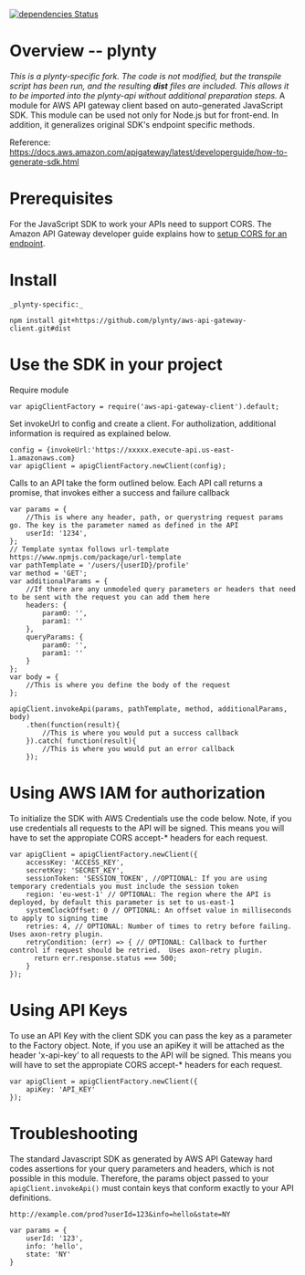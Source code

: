 [![dependencies Status](https://david-dm.org/kndt84/aws-api-gateway-client/status.svg)](https://david-dm.org/kndt84/aws-api-gateway-client)

# Overview -- plynty
_This is a plynty-specific fork.  The code is not modified, but the transpile script has been run, and the resulting **dist** files are included.  This allows it to be imported into the plynty-api without additional preparation steps._
A module for AWS API gateway client based on auto-generated JavaScript SDK. This module can be used not only for Node.js but for front-end. In addition, it generalizes original SDK's endpoint specific methods.

Reference:  
https://docs.aws.amazon.com/apigateway/latest/developerguide/how-to-generate-sdk.html

# Prerequisites
For the JavaScript SDK to work your APIs need to support CORS. The Amazon API Gateway developer guide explains how to [setup CORS for an endpoint](https://docs.aws.amazon.com/apigateway/latest/developerguide/how-to-cors.html).

# Install
```
_plynty-specific:_

npm install git+https://github.com/plynty/aws-api-gateway-client.git#dist
```

# Use the SDK in your project

Require module
```
var apigClientFactory = require('aws-api-gateway-client').default;
```

Set invokeUrl to config and create a client. For autholization, additional information is required as explained below.
```
config = {invokeUrl:'https://xxxxx.execute-api.us-east-1.amazonaws.com}
var apigClient = apigClientFactory.newClient(config);
```

Calls to an API take the form outlined below. Each API call returns a promise, that invokes either a success and failure callback

```
var params = {
    //This is where any header, path, or querystring request params go. The key is the parameter named as defined in the API
    userId: '1234',
};
// Template syntax follows url-template https://www.npmjs.com/package/url-template
var pathTemplate = '/users/{userID}/profile'
var method = 'GET';
var additionalParams = {
    //If there are any unmodeled query parameters or headers that need to be sent with the request you can add them here
    headers: {
        param0: '',
        param1: ''
    },
    queryParams: {
        param0: '',
        param1: ''
    }
};
var body = {
    //This is where you define the body of the request
};

apigClient.invokeApi(params, pathTemplate, method, additionalParams, body)
    .then(function(result){
        //This is where you would put a success callback
    }).catch( function(result){
        //This is where you would put an error callback
    });
```

# Using AWS IAM for authorization
To initialize the SDK with AWS Credentials use the code below. Note, if you use credentials all requests to the API will be signed. This means you will have to set the appropiate CORS accept-* headers for each request.

```
var apigClient = apigClientFactory.newClient({
    accessKey: 'ACCESS_KEY',
    secretKey: 'SECRET_KEY',
    sessionToken: 'SESSION_TOKEN', //OPTIONAL: If you are using temporary credentials you must include the session token
    region: 'eu-west-1' // OPTIONAL: The region where the API is deployed, by default this parameter is set to us-east-1
    systemClockOffset: 0 // OPTIONAL: An offset value in milliseconds to apply to signing time
    retries: 4, // OPTIONAL: Number of times to retry before failing. Uses axon-retry plugin.
    retryCondition: (err) => { // OPTIONAL: Callback to further control if request should be retried.  Uses axon-retry plugin.
      return err.response.status === 500;
    }
});
```

# Using API Keys
To use an API Key with the client SDK you can pass the key as a parameter to the Factory object. Note, if you use an apiKey it will be attached as the header 'x-api-key' to all requests to the API will be signed. This means you will have to set the appropiate CORS accept-* headers for each request.

```
var apigClient = apigClientFactory.newClient({
    apiKey: 'API_KEY'
});
```

# Troubleshooting
The standard Javascript SDK as generated by AWS API Gateway hard codes assertions for your query parameters and headers, which is not possible in this module. Therefore, the params object passed to your `apigClient.invokeApi()` must contain keys that conform exactly to your API definitions.

```
http://example.com/prod?userId=123&info=hello&state=NY

var params = {
    userId: '123',
    info: 'hello',
    state: 'NY'
}
```
